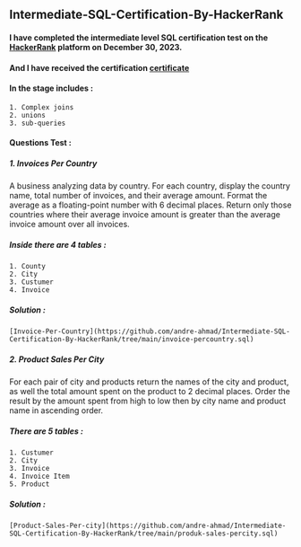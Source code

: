 ## Intermediate-SQL-Certification-By-HackerRank

#### I have completed the intermediate level SQL certification test on the [HackerRank](https://www.hackerrank.com/) platform on December 30, 2023.
#### And I have received the certification [certificate](https://www.hackerrank.com/certificates/7834f38fe31b)
#### In the stage includes :
    1. Complex joins 
    2. unions
    3. sub-queries
#### Questions Test :
##### 1. Invoices Per Country
A business analyzing data by country. For each country, display the country name, total number of invoices, 
and their average amount. Format the average as a floating-point number with 6 decimal places. 
Return only those countries where their average invoice amount is greater than the average invoice 
amount over all invoices.
##### Inside there are 4 tables :
    1. County
    2. City
    3. Custumer
    4. Invoice
##### Solution :
    [Invoice-Per-Country](https://github.com/andre-ahmad/Intermediate-SQL-Certification-By-HackerRank/tree/main/invoice-percountry.sql)
##### 2. Product Sales Per City
For each pair of city and products return the names of the city and product, as well the total amount 
spent on the product to 2 decimal places. Order the result by the amount spent from high to low 
then by city name and product name in ascending order.
##### There are 5 tables :
    1. Custumer
    2. City
    3. Invoice
    4. Invoice Item
    5. Product
##### Solution :
    [Product-Sales-Per-city](https://github.com/andre-ahmad/Intermediate-SQL-Certification-By-HackerRank/tree/main/produk-sales-percity.sql)
